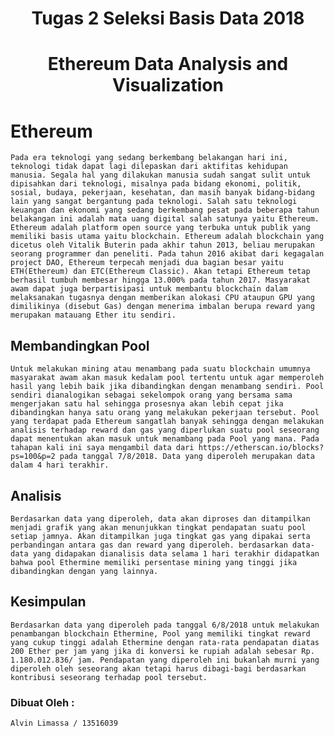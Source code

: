 <h1 align="center"> Tugas 2 Seleksi Basis Data 2018 </h1>
<h1 align="center"> Ethereum Data Analysis and Visualization </h1>

# Ethereum
	Pada era teknologi yang sedang berkembang belakangan hari ini, teknologi tidak dapat lagi dilepaskan dari aktifitas kehidupan manusia. Segala hal yang dilakukan manusia sudah sangat sulit untuk dipisahkan dari teknologi, misalnya pada bidang ekonomi, politik, sosial, budaya, pekerjaan, kesehatan, dan masih banyak bidang-bidang lain yang sangat bergantung pada teknologi. Salah satu teknologi keuangan dan ekonomi yang sedang berkembang pesat pada beberapa tahun belakangan ini adalah mata uang digital salah satunya yaitu Ethereum. 
	Ethereum adalah platform open source yang terbuka untuk publik yang memiliki basis utama yaitu blockchain. Ethereum adalah blockchain yang dicetus oleh Vitalik Buterin pada akhir tahun 2013, beliau merupakan seorang programmer dan peneliti. Pada tahun 2016 akibat dari kegagalan project DAO, Ethereum terpecah menjadi dua bagian besar yaitu ETH(Ethereum) dan ETC(Ethereum Classic). Akan tetapi Ethereum tetap berhasil tumbuh membesar hingga 13.000% pada tahun 2017. Masyarakat awam dapat juga berpartisipasi untuk membantu blockchain dalam melaksanakan tugasnya dengan memberikan alokasi CPU ataupun GPU yang dimilikinya (disebut Gas) dengan menerima imbalan berupa reward yang merupakan matauang Ether itu sendiri.

## Membandingkan Pool
	Untuk melakukan mining atau menambang pada suatu blockchain umumnya masyarakat awam akan masuk kedalam pool tertentu untuk agar memperoleh hasil yang lebih baik jika dibandingkan dengan menambang sendiri. Pool sendiri dianalogikan sebagai sekelompok orang yang bersama sama mengerjakan satu hal sehingga prosesnya akan lebih cepat jika dibandingkan hanya satu orang yang melakukan pekerjaan tersebut. Pool yang terdapat pada Ethereum sangatlah banyak sehingga dengan melakukan analisis terhadap reward dan gas yang diperlukan suatu pool seseorang dapat menentukan akan masuk untuk menambang pada Pool yang mana. Pada tahapan kali ini saya mengambil data dari https://etherscan.io/blocks?ps=100&p=2 pada tanggal 7/8/2018. Data yang diperoleh merupakan data dalam 4 hari terakhir.

## Analisis
	Berdasarkan data yang diperoleh, data akan diproses dan ditampilkan menjadi grafik yang akan menunjukkan tingkat pendapatan suatu pool setiap jamnya. Akan ditampilkan juga tingkat gas yang dipakai serta perbandingan antara gas dan reward yang diperoleh. berdasarkan data-data yang didapakan dianalisis data selama 1 hari terakhir didapatkan bahwa pool Ethermine memiliki persentase mining yang tinggi jika dibandingkan dengan yang lainnya.

## Kesimpulan
	Berdasarkan data yang diperoleh pada tanggal 6/8/2018 untuk melakukan penambangan blockchain Ethermine, Pool yang memiliki tingkat reward yang cukup tinggi adalah Ethermine dengan rata-rata pendapatan diatas 200 Ether per jam yang jika di konversi ke rupiah adalah sebesar Rp. 1.180.012.836/ jam. Pendapatan yang diperoleh ini bukanlah murni yang diperoleh oleh seseorang akan tetapi harus dibagi-bagi berdasarkan kontribusi seseorang terhadap pool tersebut.

### Dibuat Oleh :
	Alvin Limassa / 13516039